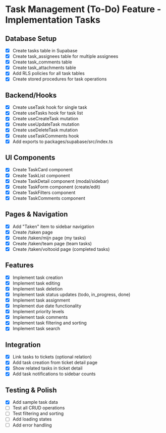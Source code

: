 # Task Management (To-Do) Feature - Implementation Tasks

## Database Setup
- [x] Create tasks table in Supabase
- [x] Create task_assignees table for multiple assignees
- [x] Create task_comments table
- [x] Create task_attachments table
- [x] Add RLS policies for all task tables
- [x] Create stored procedures for task operations

## Backend/Hooks
- [x] Create useTask hook for single task
- [x] Create useTasks hook for task list
- [x] Create useCreateTask mutation
- [x] Create useUpdateTask mutation
- [x] Create useDeleteTask mutation
- [x] Create useTaskComments hook
- [x] Add exports to packages/supabase/src/index.ts

## UI Components
- [x] Create TaskCard component
- [x] Create TaskList component
- [x] Create TaskDetail component (modal/sidebar)
- [x] Create TaskForm component (create/edit)
- [x] Create TaskFilters component
- [x] Create TaskComments component

## Pages & Navigation
- [x] Add "Taken" item to sidebar navigation
- [x] Create /taken page
- [x] Create /taken/mijn page (my tasks)
- [x] Create /taken/team page (team tasks)
- [x] Create /taken/voltooid page (completed tasks)

## Features
- [x] Implement task creation
- [x] Implement task editing
- [x] Implement task deletion
- [x] Implement task status updates (todo, in_progress, done)
- [x] Implement task assignment
- [x] Implement due date functionality
- [x] Implement priority levels
- [x] Implement task comments
- [x] Implement task filtering and sorting
- [x] Implement task search

## Integration
- [x] Link tasks to tickets (optional relation)
- [x] Add task creation from ticket detail page
- [x] Show related tasks in ticket detail
- [x] Add task notifications to sidebar counts

## Testing & Polish
- [x] Add sample task data
- [ ] Test all CRUD operations
- [ ] Test filtering and sorting
- [ ] Add loading states
- [ ] Add error handling
